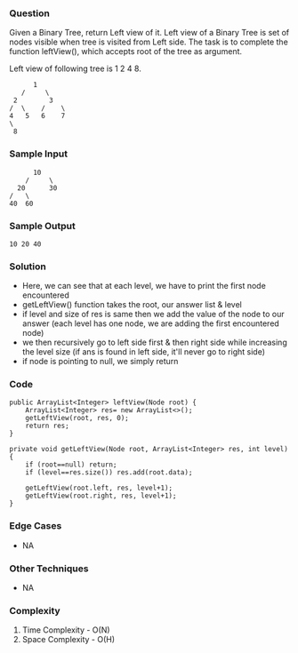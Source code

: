 ### Question
Given a Binary Tree, return Left view of it. Left view of a Binary Tree is set of nodes visible when tree is visited from Left side. The task is to complete the function leftView(), which accepts root of the tree as argument.

Left view of following tree is 1 2 4 8.

          1
       /     \
     2        3
    /  \    /    \
    4   5   6    7
    \
     8

### Sample Input
          10
        /     \
      20      30
    /   \
    40  60

### Sample Output
    10 20 40

### Solution
- Here, we can see that at each level, we have to print the first node encountered
- getLeftView() function takes the root, our answer list & level
- if level and size of res is same then we add the value of the node to our answer (each level has one node, we are adding the first encountered node)
- we then recursively go to left side first & then right side while increasing the level size (if ans is found in left side, it'll never go to right side)
- if node is pointing to null, we simply return

### Code
    public ArrayList<Integer> leftView(Node root) {
        ArrayList<Integer> res= new ArrayList<>();
        getLeftView(root, res, 0);
        return res;
    }

    private void getLeftView(Node root, ArrayList<Integer> res, int level) {
        if (root==null) return;
        if (level==res.size()) res.add(root.data);

        getLeftView(root.left, res, level+1);
        getLeftView(root.right, res, level+1);
    }

### Edge Cases
- NA

### Other Techniques
- NA

### Complexity
1. Time Complexity - O(N)
2. Space Complexity - O(H)